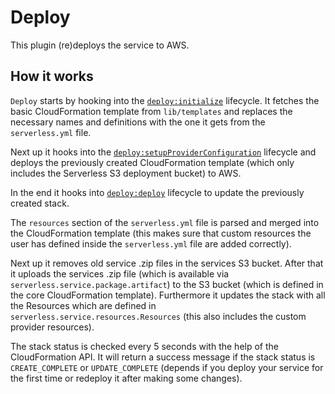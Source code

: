 # Deploy

This plugin (re)deploys the service to AWS.

## How it works

`Deploy` starts by hooking into the [`deploy:initialize`](/lib/plugins/deploy) lifecycle.
It fetches the basic CloudFormation template from `lib/templates` and replaces the necessary names and definitions
with the one it gets from the `serverless.yml` file.

Next up it hooks into the [`deploy:setupProviderConfiguration`](/lib/plugins/deploy) lifecycle and deploys the
previously created CloudFormation template (which only includes the Serverless S3 deployment bucket) to AWS.

In the end it hooks into [`deploy:deploy`](/lib/plugins/deploy) lifecycle to update the previously created stack.

The `resources` section of the `serverless.yml` file is parsed and merged into the CloudFormation template
(this makes sure that custom resources the user has defined inside the `serverless.yml` file are added correctly).

Next up it removes old service .zip files in the services S3 bucket. After that it uploads the services
.zip file (which is available via `serverless.service.package.artifact`) to the S3 bucket (which is defined in the core
CloudFormation template). Furthermore it updates the stack with all the Resources which are defined in
`serverless.service.resources.Resources` (this also includes the custom provider resources).

The stack status is checked every 5 seconds with the help of the CloudFormation API. It will return a success message if
the stack status is `CREATE_COMPLETE` or `UPDATE_COMPLETE` (depends if you deploy your service for the first time or
redeploy it after making some changes).
